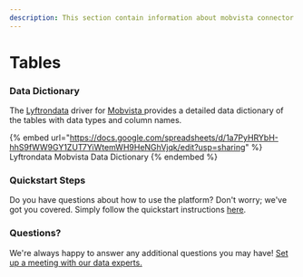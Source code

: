 ```yaml
---
description: This section contain information about mobvista connector tables information
---
```


# Tables

### Data Dictionary

The [Lyftrondata](https://www.lyftrondata.com/) driver for [Mobvista](https://www.lyftrondata.com/integration/mobvista/)[ ](https://www.lyftrondata.com/integration/mobvista/)provides a detailed data dictionary of the tables with data types and column names.

{% embed url="https://docs.google.com/spreadsheets/d/1a7PyHRYbH-hhS9fWW9GY1ZUT7YiWtemWH9HeNGhVjqk/edit?usp=sharing" %}
Lyftrondata Mobvista Data Dictionary
{% endembed %}

### Quickstart Steps

Do you have questions about how to use the platform? Don't worry; we've got you covered. Simply follow the quickstart instructions [here](../../../../quickstart-steps.md).

### Questions? <a href="#questions" id="questions"></a>

We're always happy to answer any additional questions you may have! [Set up a meeting with our data experts.](https://www.lyftrondata.com/book-a-meeting/)

